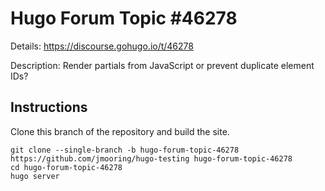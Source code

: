# Hugo Forum Topic #46278

Details: <https://discourse.gohugo.io/t/46278>

Description: Render partials from JavaScript or prevent duplicate element IDs?

## Instructions

Clone this branch of the repository and build the site.

```text
git clone --single-branch -b hugo-forum-topic-46278 https://github.com/jmooring/hugo-testing hugo-forum-topic-46278
cd hugo-forum-topic-46278
hugo server
```
